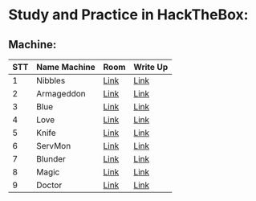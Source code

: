 # Study and Practice in HackTheBox:

## Machine:

| STT | Name Machine | Room | Write Up |
| --- | --- | --- | --- |
|1| Nibbles|[Link](https://www.hackthebox.com/machines/nibbles)|[Link](https://github.com/vanniichan/HackTheBox/blob/main/Nibbles/Wup.md)|
|2| Armageddon| [Link](https://app.hackthebox.com/machines/Armageddon)|[Link](https://github.com/vanniichan/HackTheBox/blob/main/Armageddon/WriteUp.md)|
|3| Blue | [Link](https://app.hackthebox.com/machines/51) | [Link](https://github.com/vanniichan/HackTheBox/blob/main/Blue/WriteUp.md)|
|4| Love | [Link](https://app.hackthebox.com/machines/Love) | [Link](https://github.com/vanniichan/HackTheBox/tree/main/Love) |
|5| Knife | [Link](https://app.hackthebox.com/machines/Knife) | [Link](https://github.com/vanniichan/HackTheBox/tree/main/Knife) |
|6| ServMon | [Link](https://app.hackthebox.com/machines/ServMon) | [Link](https://github.com/vanniichan/HackTheBox/tree/main/ServMon) |
|7| Blunder | [Link](https://app.hackthebox.com/machines/Blunder) | [Link](https://github.com/vanniichan/HackTheBox/tree/main/Blunder) |
|8| Magic | [Link](https://app.hackthebox.com/machines/241) | [Link](https://github.com/vanniichan/HackTheBox/tree/main/Magic) |
|9| Doctor | [Link](https://app.hackthebox.com/machines/Doctor) | [Link](https://github.com/vanniichan/HackTheBox/tree/main/Doctor) |
